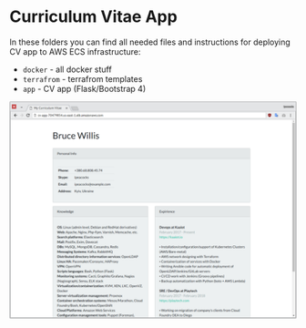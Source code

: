 # Curriculum Vitae App

In these folders you can find all needed files and instructions for deploying CV app to AWS ECS infrastructure:
* `docker` - all docker stuff
* `terrafrom` - terrafrom templates
* `app` - CV app (Flask/Bootstrap 4)

<p align="center">
  <img src="app/screenshots/cv-app.png" />
</p>
